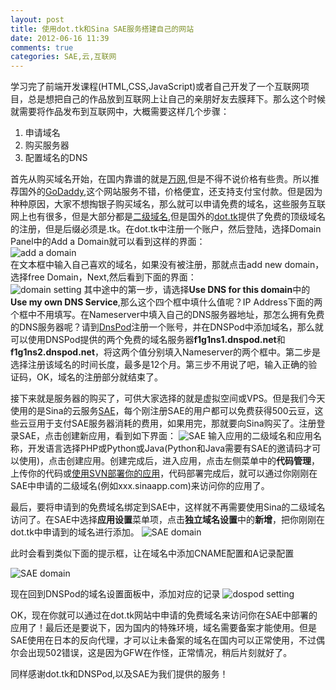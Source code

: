 ```yaml
---
layout: post
title: 使用dot.tk和Sina SAE服务搭建自己的网站
date: 2012-06-16 11:39
comments: true
categories: SAE,云,互联网
---
```

学习完了前端开发课程(HTML,CSS,JavaScript)或者自己开发了一个互联网项目，总是想把自己的作品放到互联网上让自己的亲朋好友去膜拜下。那么这个时候就需要将作品发布到互联网中，大概需要这样几个步骤： 

1. 申请域名 
2. 购买服务器 
3. 配置域名的DNS

首先从购买域名开始，在国内靠谱的就是[万网](http://www.net.cn),但是不得不说价格有些贵。所以推荐国外的[GoDaddy](www.godaddy.com),这个网站服务不错，价格便宜，还支持支付宝付款。但是因为种种原因，大家不想掏银子购买域名，那么就可以申请免费的域名，这些服务互联网上也有很多，但是大部分都是[二级域名](http://baike.baidu.com/view/263945.htm),但是国外的[dot.tk](http://www.dot.tk)提供了免费的顶级域名的注册，但是后缀必须是.tk。在dot.tk中注册一个账户，然后登陆，选择Domain Panel中的Add a Domain就可以看到这样的界面：  
![add a domain](http://ww2.sinaimg.cn/mw690/62772de6tw1dtzuza8wklj.jpg)  
在文本框中输入自己喜欢的域名，如果没有被注册，那就点击add new domain，选择free Domain，Next,然后看到下面的界面：  
![domain setting](http://ww3.sinaimg.cn/mw690/62772de6tw1dtzv49q8k1j.jpg)
其中途中的第一步，请选择**Use DNS for this domain**中的**Use my own DNS Service**,那么这个四个框中填什么值呢？IP Address下面的两个框中不用填写。在Nameserver中填入自己的DNS服务器地址，那怎么拥有免费的DNS服务器呢？请到[DnsPod](http://www.dnspod.cn)注册一个账号，并在DNSPod中添加域名，那么就可以使用DNSPod提供的两个免费的域名服务器**f1g1ns1.dnspod.net**和**f1g1ns2.dnspod.net**，将这两个值分别填入Nameserver的两个框中。第二步是选择注册该域名的时间长度，最多是12个月。第三步不用说了吧，输入正确的验证码，OK，域名的注册部分就结束了。

接下来就是服务器的购买了，可供大家选择的就是虚拟空间或VPS。但是我们今天使用的是Sina的云服务[SAE](http://sae.sina.com.cn)，每个刚注册SAE的用户都可以免费获得500云豆，这些云豆用于支付SAE服务器消耗的费用，如果用完，那就要向Sina购买了。注册登录SAE，点击创建新应用，看到如下界面：
![SAE](http://ww2.sinaimg.cn/mw690/62772de6tw1dtzvgixshvj.jpg)
输入应用的二级域名和应用名称，开发语言选择PHP或Python或Java(Python和Java需要有SAE的邀请码才可以使用)，点击创建应用。创建完成后，进入应用，点击左侧菜单中的**代码管理**，上传你的代码或[使用SVN部署你的应用](http://sae.sina.com.cn/?m=devcenter&catId=212)，代码部署完成后，就可以通过你刚刚在SAE中申请的二级域名(例如xxx.sinaapp.com)来访问你的应用了。

最后，要将申请到的免费域名绑定到SAE中，这样就不再需要使用Sina的二级域名访问了。在SAE中选择**应用设置**菜单项，点击**独立域名设置**中的**新增**，把你刚刚在dot.tk中申请到的域名进行添加。
![SAE domain](http://ww3.sinaimg.cn/mw690/62772de6tw1dtzvqt18lxj.jpg)

此时会看到类似下面的提示框，让在域名中添加CNAME配置和A记录配置

![SAE domain](http://ww1.sinaimg.cn/mw690/62772de6tw1dtzvua9h0cj.jpg)

现在回到DNSPod的域名设置面板中，添加对应的记录
![dospod setting](http://ww2.sinaimg.cn/mw690/62772de6tw1dtzvxt59tqj.jpg)

OK，现在你就可以通过在dot.tk网站中申请的免费域名来访问你在SAE中部署的应用了！最后还是要说下，因为国内的特殊环境，域名需要备案才能使用。但是SAE使用在日本的反向代理，才可以让未备案的域名在国内可以正常使用，不过偶尔会出现502错误，这是因为GFW在作怪，正常情况，稍后片刻就好了。

同样感谢dot.tk和DNSPod,以及SAE为我们提供的服务！























